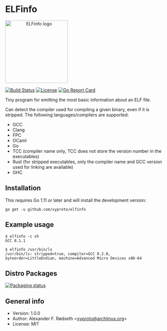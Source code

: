 # ELFinfo

<a align="center" href="https://github.com/xyproto/elfinfo"><img alt="ELFinfo logo" src="https://raw.githubusercontent.com/xyproto/elfinfo/master/web/elfinfo.png" width="200px"></a>

[![Build Status](https://travis-ci.com/xyproto/elfinfo.svg?branch=master)](https://travis-ci.com/xyproto/elfinfo) [![License](http://img.shields.io/badge/license-MIT-green.svg?style=flat)](https://raw.githubusercontent.com/xyproto/elfinfo/master/LICENSE) [![Go Report Card](https://goreportcard.com/badge/github.com/xyproto/elfinfo)](https://goreportcard.com/report/github.com/xyproto/elfinfo)

Tiny program for emitting the most basic information about an ELF file.

Can detect the compiler used for compiling a given binary, even if it is stripped. The following languages/compilers are supported:

* GCC
* Clang
* FPC
* OCaml
* Go
* TCC (compiler name only, TCC does not store the version number in the executables)
* Rust (for stripped executables, only the compiler name and GCC version used for linking are available)
* GHC

## Installation

This requires Go 1.11 or later and will install the development version:

    go get -u github.com/xyproto/elfinfo

## Example usage

    $ elfinfo -c sh
    GCC 8.1.1

    $ elfinfo /usr/bin/ls
    /usr/bin/ls: stripped=true, compiler=GCC 8.2.0, byteorder=LittleEndian, machine=Advanced Micro Devices x86-64

## Distro Packages

[![Packaging status](https://repology.org/badge/vertical-allrepos/elfinfo.svg)](https://repology.org/project/elfinfo/versions)

## General info

* Version: 1.0.0
* Author: Alexander F. Rødseth &lt;xyproto@archlinux.org&gt;
* License: MIT
